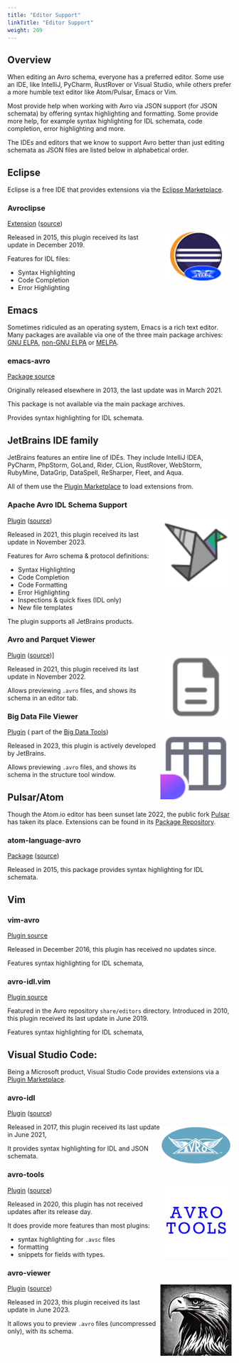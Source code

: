 ```yaml
---
title: "Editor Support"
linkTitle: "Editor Support"
weight: 209
---
```


<!--

 Licensed to the Apache Software Foundation (ASF) under one
 or more contributor license agreements.  See the NOTICE file
 distributed with this work for additional information
 regarding copyright ownership.  The ASF licenses this file
 to you under the Apache License, Version 2.0 (the
 "License"); you may not use this file except in compliance
 with the License.  You may obtain a copy of the License at

   https://www.apache.org/licenses/LICENSE-2.0

 Unless required by applicable law or agreed to in writing,
 software distributed under the License is distributed on an
 "AS IS" BASIS, WITHOUT WARRANTIES OR CONDITIONS OF ANY
 KIND, either express or implied.  See the License for the
 specific language governing permissions and limitations
 under the License.

-->

## Overview

When editing an Avro schema, everyone has a preferred editor. Some use an IDE, like IntelliJ, PyCharm, RustRover or
Visual Studio, while others prefer a more humble text editor like Atom/Pulsar, Emacs or Vim.

Most provide help when working with Avro via JSON support (for JSON schemata) by offering syntax highlighting and
formatting. Some provide more help, for example syntax highlighting for IDL schemata, code completion, error
highlighting and more.

The IDEs and editors that we know to support Avro better than just editing schemata as JSON files are listed below in
alphabetical order.

## Eclipse

Eclipse is a free IDE that provides extensions via the [Eclipse Marketplace](https://marketplace.eclipse.org/).

### Avroclipse

<img style="float: right; object-fit: contain; width: 160px; height: 160px;" src="eclipseAvroclipse.png"/>[Extension](https://marketplace.eclipse.org/content/avroclipse) ([source](https://github.com/dvdkruk/avroclipse))

Released in 2015, this plugin received its last update in December 2019.

Features for IDL files:

* Syntax Highlighting
* Code Completion
* Error Highlighting

## Emacs

Sometimes ridiculed as an operating system, Emacs is a rich text editor. Many packages are available
via one of the three main package archives: [GNU ELPA](https://elpa.gnu.org/), [non-GNU ELPA](https://elpa.nongnu.org/)
or [MELPA](https://melpa.org/).

### emacs-avro

[Package source](https://github.com/logc/emacs-avro)

Originally released elsewhere in 2013, the last update was in March 2021.

This package is not available via the main package archives.

Provides syntax highlighting for IDL schemata.

## JetBrains IDE family

JetBrains features an entire line of IDEs. They include IntelliJ IDEA, PyCharm, PhpStorm, GoLand, Rider, CLion,
RustRover, WebStorm, RubyMine,
DataGrip, DataSpell, ReSharper, Fleet, and Aqua.

All of them use the [Plugin Marketplace](https://plugins.jetbrains.com/) to load extensions from.

### Apache Avro IDL Schema Support

<img style="float: right; object-fit: contain; width: 160px; height: 160px;" src="jetbrainsAvroIdlSchemaSupport.svg"/>[Plugin](https://plugins.jetbrains.com/plugin/15728-apache-avro-idl-schema-support) ([source](https://github.com/opwvhk/avro-schema-support?tab=readme-ov-file#intellij-plugin-for-apache-avro-idl))

Released in 2021, this plugin received its last update in November 2023.

Features for Avro schema & protocol definitions:

* Syntax Highlighting
* Code Completion
* Code Formatting
* Error Highlighting
* Inspections & quick fixes (IDL only)
* New file templates

The plugin supports all JetBrains products.

### Avro and Parquet Viewer

<img style="float: right; object-fit: contain; width: 160px; height: 160px;" src="jetbrainsAvroAndParquetViewer.svg"/>[Plugin](https://plugins.jetbrains.com/plugin/12281-avro-and-parquet-viewer) ([source](https://github.com/benwatson528/intellij-avro-parquet-plugin))]

Released in 2021, this plugin received its last update in November 2022.

Allows previewing `.avro` files, and shows its schema in an editor tab.

### Big Data File Viewer

<img style="float: right; object-fit: contain; width: 160px; height: 160px;" src="jetbrainsBigDataFileViewer.svg"/>[Plugin](https://plugins.jetbrains.com/plugin/21701-big-data-file-viewer) (
part of the [Big Data Tools](https://plugins.jetbrains.com/bundles/8-big-data-tools))

Released in 2023, this plugin is actively developed by JetBrains.

Allows previewing `.avro` files, and shows its schema in the structure tool window.

## Pulsar/Atom

Though the Atom.io editor has been sunset late 2022, the public fork [Pulsar](https://pulsar-edit.dev/) has taken its
place. Extensions can be found in its [Package Repository](https://web.pulsar-edit.dev/).

### atom-language-avro

[Package](https://web.pulsar-edit.dev/packages/atom-language-avro) ([source](https://github.com/jonesetc/atom-language-avro))

Released in 2015, this package provides syntax highlighting for IDL schemata.

## Vim

### vim-avro

[Plugin source](https://github.com/gurpreetatwal/vim-avro?tab=readme-ov-file#vim-avro)

Released in December 2016, this plugin has received no updates since.

Features syntax highlighting for IDL schemata,

### avro-idl.vim

[Plugin source](https://github.com/apache/avro/blob/main/share/editors/avro-idl.vim)

Featured in the Avro repository `share/editors` directory. Introduced in 2010, this plugin received its last update in
June 2019.

Features syntax highlighting for IDL schemata,

## Visual Studio Code:

Being a Microsoft product, Visual Studio Code provides extensions via
a [Plugin Marketplace](https://marketplace.visualstudio.com/).

### avro-idl

<img style="float: right; object-fit: contain; width: 160px; height: 160px;" src="visualStudioAvroIdl.png"/>[Plugin](https://marketplace.visualstudio.com/items?itemName=streetsidesoftware.avro) ([source](https://github.com/streetsidesoftware/vscode-avro-ext?tab=readme-ov-file#avro-syntax-highlighter))

Released in 2017, this plugin received its last update in June 2021,

It provides syntax highlighting for IDL and JSON schemata.

### avro-tools

<img style="float: right; object-fit: contain; width: 160px; height: 160px;" src="visualStudioAvroTools.png"/>[Plugin](https://marketplace.visualstudio.com/items?itemName=tomaszbartoszewski.avro-tools) ([source](https://github.com/tomaszbartoszewski/vscode-avro-tools?tab=readme-ov-file#avro-tools))

Released in 2020, this plugin has not received updates after its release day.

It does provide more features than most plugins:

* syntax highlighting for `.avsc` files
* formatting
* snippets for fields with types.

### avro-viewer

<img style="float: right; object-fit: contain; width: 160px; height: 160px;" src="visualStudioAvroViewer.png"/>[Plugin](https://marketplace.visualstudio.com/items?itemName=yasunari89.avro-viewer) ([source](https://github.com/yasunari89/avro-viewer?tab=readme-ov-file#avro-viewer-readme))

Released in 2023, this plugin received its last update in June 2023.

It allows you to preview `.avro` files (uncompressed only), with its schema.
